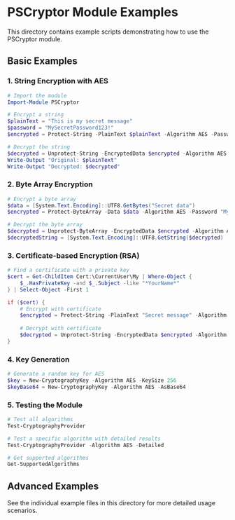 # PSCryptor Module Examples

This directory contains example scripts demonstrating how to use the PSCryptor module.

## Basic Examples

### 1. String Encryption with AES
```powershell
# Import the module
Import-Module PSCryptor

# Encrypt a string
$plainText = "This is my secret message"
$password = "MySecretPassword123!"
$encrypted = Protect-String -PlainText $plainText -Algorithm AES -Password $password

# Decrypt the string
$decrypted = Unprotect-String -EncryptedData $encrypted -Algorithm AES -Password $password
Write-Output "Original: $plainText"
Write-Output "Decrypted: $decrypted"
```

### 2. Byte Array Encryption
```powershell
# Encrypt a byte array
$data = [System.Text.Encoding]::UTF8.GetBytes("Secret data")
$encrypted = Protect-ByteArray -Data $data -Algorithm AES -Password "MyPassword"

# Decrypt the byte array
$decrypted = Unprotect-ByteArray -EncryptedData $encrypted -Algorithm AES -Password "MyPassword"
$decryptedString = [System.Text.Encoding]::UTF8.GetString($decrypted)
```

### 3. Certificate-based Encryption (RSA)
```powershell
# Find a certificate with a private key
$cert = Get-ChildItem Cert:\CurrentUser\My | Where-Object { 
    $_.HasPrivateKey -and $_.Subject -like "*YourName*" 
} | Select-Object -First 1

if ($cert) {
    # Encrypt with certificate
    $encrypted = Protect-String -PlainText "Secret message" -Algorithm RSA -Certificate $cert
    
    # Decrypt with certificate
    $decrypted = Unprotect-String -EncryptedData $encrypted -Algorithm RSA -Certificate $cert
}
```

### 4. Key Generation
```powershell
# Generate a random key for AES
$key = New-CryptographyKey -Algorithm AES -KeySize 256
$keyBase64 = New-CryptographyKey -Algorithm AES -AsBase64
```

### 5. Testing the Module
```powershell
# Test all algorithms
Test-CryptographyProvider

# Test a specific algorithm with detailed results
Test-CryptographyProvider -Algorithm AES -Detailed

# Get supported algorithms
Get-SupportedAlgorithms
```

## Advanced Examples

See the individual example files in this directory for more detailed usage scenarios.
